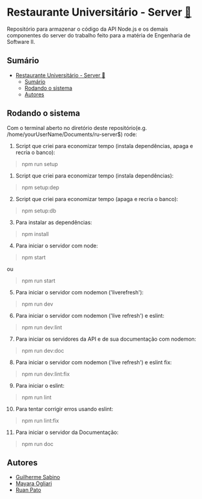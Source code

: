 # Restaurante Universitário - Server [:link:](https://github.com/vergonha-da-profission/ru-server) #
Repositório para armazenar o código da API Node.js e os demais componentes do server do trabalho feito para a matéria de Engenharia de Software II.

## Sumário ##

- [Restaurante Universitário - Server :link:](#restaurante-universitário---server-link)
  - [Sumário](#sumário)
  - [Rodando o sistema](#rodando-o-sistema)
  - [Autores](#autores)

## Rodando o sistema ##

Com o terminal aberto no diretório deste repositório(e.g. /home/yourUserName/Documents/ru-server$) rode:

1. Script que criei para economizar tempo (instala dependências, apaga e recria o banco):
>npm run setup
1. Script que criei para economizar tempo (instala dependências):
>npm setup:dep
2. Script que criei para economizar tempo (apaga e recria o banco):
>npm setup:db
3. Para instalar as dependências:
>npm install
4. Para iniciar o servidor com node:
>npm start

ou

>npm run start
5. Para iniciar o servidor com nodemon ('liverefresh'):
>npm run dev
6. Para iniciar o servidor com nodemon ('live refresh') e eslint:
>npm run dev:lint
7. Para iniciar os servidores da API e de sua documentação com nodemon:
>npm run dev:doc
8. Para iniciar o servidor com nodemon ('live refresh') e eslint fix:
>npm run dev:lint:fix
9. Para iniciar o eslint:
>npm run lint
10. Para tentar corrigir erros usando eslint:
>npm run lint:fix
11. Para iniciar o servidor da Documentação:
>npm run doc

## Autores ##

- [Guilherme Sabino](https://github.com/fersasil)
- [Mayara Ogliari](https://github.com/mayara-ogliari)
- [Ruan Pato](https://github.com/ruanpato)
